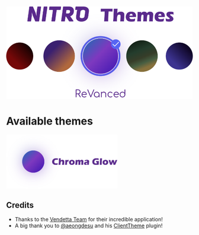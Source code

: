 [![Nitro Themes Revanced](images/logo.png)](https://github.com/DodoLeDev/NitroThemes-Revanced)

# Available themes
<a href="https://github.com/DodoLeDev/NitroThemes-Revanced/tree/main/plugins/ChromaGlow"><img src="images/chroma_glow.png" width=300></img></a>

## Credits
- Thanks to the [Vendetta Team](https://github.com/vendetta-mod) for their incredible application!
- A big thank you to [@aeongdesu](https://github.com/aeongdesu/) and his [ClientTheme](https://github.com/aeongdesu/vdplugins/tree/main/plugins/ClientTheme) plugin!
